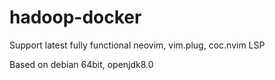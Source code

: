 # hadoop-docker
Support latest fully functional neovim, vim.plug, coc.nvim LSP

Based on debian 64bit, openjdk8.0
